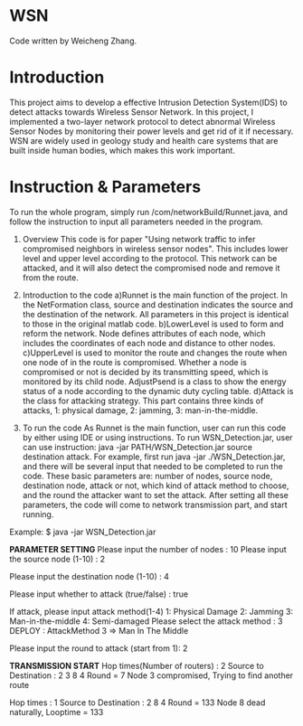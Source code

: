 # WSN
Code written by Weicheng Zhang. 

# Introduction
This project aims to develop a effective Intrusion Detection System(IDS) to detect attacks towards Wireless Sensor Network. In this project, I implemented a two-layer network protocol to detect abnormal Wireless Sensor Nodes by monitoring their power levels and get rid of it if necessary. WSN are widely used in geology study and health care systems that are built inside human bodies, which makes this work important.

# Instruction & Parameters
To run the whole program, simply run /com/networkBuild/Runnet.java, and follow the instruction to input all parameters needed in the program.

1. Overview
 	This code is for paper "Using network traffic to infer compromised neighbors in wireless sensor nodes". This includes lower level and upper level according to the protocol. This network can be attacked, and it will also detect the compromised node and remove it from the route.

2. Introduction to the code
	a)Runnet is the main function of the project. In the NetFormation class, source and destination indicates the source and the destination of the network. All parameters in this project is identical to those in the original matlab code. 
  	b)LowerLevel is used to form and reform the network. Node defines attributes of each node, which includes the coordinates of each node and distance to other nodes.
  	c)UpperLevel is used to monitor the route and changes the route when one node of in the route is compromised. Whether a node is compromised or not is decided by its transmitting speed, which is monitored by its child node. AdjustPsend is a class to show the energy status of a node according to the dynamic duty cycling table.
  	d)Attack is the class for attacking strategy. This part contains three kinds of attacks, 1: physical damage, 2: jamming, 3: man-in-the-middle. 

3. To run the code
  	As Runnet is the main function, user can run this code by either using IDE or using instructions. To run WSN_Detection.jar, user can use instruction: java -jar PATH/WSN_Detection.jar source destination attack. For example, first run java -jar ./WSN_Detection.jar, and there will be several input that needed to be completed to run the code. These basic parameters are: number of nodes, source node, destination node, attack or not, which kind of attack method to choose, and the round the attacker want to set the attack. After setting all these parameters, the code will come to network transmission part, and start running.

Example:
$ java -jar WSN_Detection.jar 

********************PARAMETER SETTING********************
Please input the number of nodes : 10
Please input the source node (1-10) : 2

Please input the destination node (1-10) : 4

Please input whether to attack (true/false) : true

If attack, please input attack method(1-4)
1: Physical Damage
2: Jamming
3: Man-in-the-middle
4: Semi-damaged
Please select the attack method : 3
DEPLOY : AttackMethod 3  => Man In The Middle

Please input the round to attack (start from 1): 2 

********************TRANSMISSION START********************
Hop times(Number of routers) : 2
Source to Destination :   2 3 8 4 
	Round = 7
	Node 3 compromised, Trying to find another route
 
Hop times : 1
Source to Destination :  2 8 4 
	Round = 133
	Node 8 dead naturally, Looptime = 133
